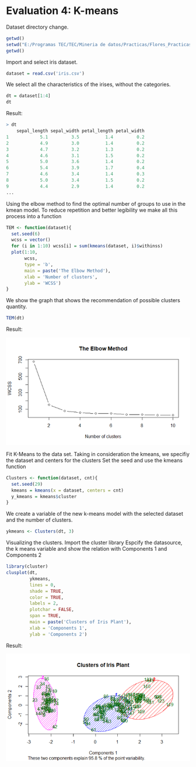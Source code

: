 # Evaluation 4: K-means

Dataset directory change.

```r
getwd()
setwd("E:/Programas TEC/TEC/Mineria de datos/Practicas/Flores_Practicas/Unit_4/iris-master")
getwd()
```

Import and select iris dataset.

```r
dataset = read.csv('iris.csv')
```

We select all the characteristics of the irises, without the categories.

```r
dt = dataset[1:4]
dt
```

Result:

```r
> dt
    sepal_length sepal_width petal_length petal_width
1            5.1         3.5          1.4         0.2
2            4.9         3.0          1.4         0.2
3            4.7         3.2          1.3         0.2
4            4.6         3.1          1.5         0.2
5            5.0         3.6          1.4         0.2
6            5.4         3.9          1.7         0.4
7            4.6         3.4          1.4         0.3
8            5.0         3.4          1.5         0.2
9            4.4         2.9          1.4         0.2
...
```

Using the elbow method to find the optimal number of groups to use in the kmean model.
To reduce repetition and better legibility we make all this process into a function 
```r
TEM <- function(dataset){
  set.seed(6)
  wcss = vector()
  for (i in 1:10) wcss[i] = sum(kmeans(dataset, i)$withinss)
  plot(1:10,
       wcss,
       type = 'b',
       main = paste('The Elbow Method'),
       xlab = 'Number of clusters',
       ylab = 'WCSS')
}
```

We show the graph that shows the recommendation of possible clusters quantity.

```r
TEM(dt)
```

Result:

![Elbow](../img/Elbow.png)

Fit K-Means to the data set. 
Taking in consideration the kmeans, we specifiy the dataset and centers for the clusters
Set the seed and use the kmeans function

```r
Clusters <- function(dataset, cnt){
  set.seed(29)
  kmeans = kmeans(x = dataset, centers = cnt)
  y_kmeans = kmeans$cluster
}
```

We create a variable of the new k-means model with the selected dataset and the number of clusters.

```r
ykmeans <- Clusters(dt, 3)
```

Visualizing the clusters.
Import the cluster library
Espcify the datasource, the k means variable 
and show the relation with Components 1 and Components 2

```r
library(cluster)
clusplot(dt,
         ykmeans,
         lines = 0,
         shade = TRUE,
         color = TRUE,
         labels = 2,
         plotchar = FALSE,
         span = TRUE,
         main = paste('Clusters of Iris Plant'),
         xlab = 'Components 1',
         ylab = 'Components 2')
```

Result:

![kmeans](../img/kmean_iris.png)
